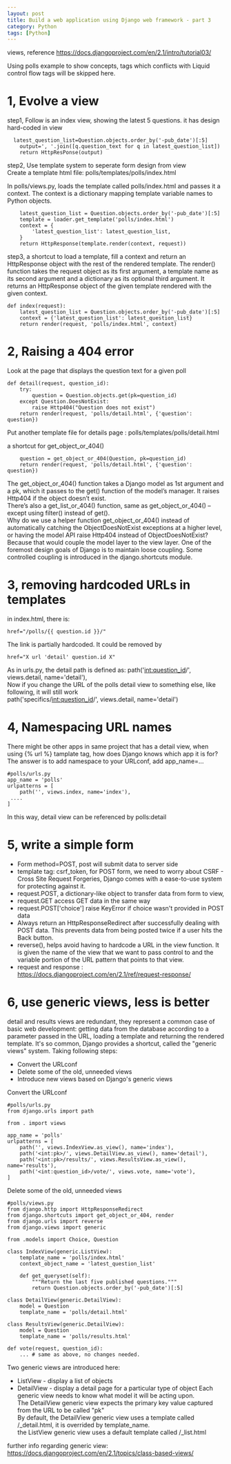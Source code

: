```yaml
---
layout: post
title: Build a web application using Django web framework - part 3 
category: Python
tags: [Python]
---
```

views, reference  https://docs.djangoproject.com/en/2.1/intro/tutorial03/  

Using polls example to show concepts, tags which conflicts with Liquid control flow tags will be skipped here. 

# 1, Evolve a view
step1, Follow is an index view, showing the latest 5 questions.  it has design hard-coded in view    
```
  latest_question_list=Question.objects.order_by('-pub_date')[:5]
	output=', '.join([q.question_text for q in latest_question_list])
	return HttpResPonse(output)
```

step2, Use template system to seperate form design from view      
Create a template html file: polls/templates/polls/index.html

In polls/views.py, loads the template called polls/index.html and passes it a context. The context is a dictionary mapping template variable names to Python objects.
```
    latest_question_list = Question.objects.order_by('-pub_date')[:5]
    template = loader.get_template('polls/index.html')
    context = {
        'latest_question_list': latest_question_list,
    }
    return HttpResponse(template.render(context, request))
```

step3, a shortcut to load a template, fill a context and return an HttpResponse object with the rest of the rendered template. 
The render() function takes the request object as its first argument, a template name as its second argument and a dictionary as its optional third argument. It returns an HttpResponse object of the given template rendered with the given context.
```
def index(request):
    latest_question_list = Question.objects.order_by('-pub_date')[:5]
    context = {'latest_question_list': latest_question_list}
    return render(request, 'polls/index.html', context)
```

# 2, Raising a 404 error 
Look at the page that displays the question text for a given poll
```
def detail(request, question_id):
    try:
        question = Question.objects.get(pk=question_id)
    except Question.DoesNotExist:
        raise Http404("Question does not exist")
    return render(request, 'polls/detail.html', {'question': question})
```

Put another template file for details page : polls/templates/polls/detail.html   

a shortcut for get_object_or_404()
```
    question = get_object_or_404(Question, pk=question_id)
    return render(request, 'polls/detail.html', {'question': question})
```
The get_object_or_404() function takes a Django model as 1st argument and a pk, which it passes to the get() function of the model’s manager. It raises Http404 if the object doesn’t exist.     
There’s also a get_list_or_404() function, same as get_object_or_404() – except using filter() instead of get().   
Why do we use a helper function get_object_or_404() instead of automatically catching the ObjectDoesNotExist exceptions at a higher level, or having the model API raise Http404 instead of ObjectDoesNotExist?   
Because that would couple the model layer to the view layer. One of the foremost design goals of Django is to maintain loose coupling. Some controlled coupling is introduced in the django.shortcuts module.   

# 3, removing hardcoded URLs in templates 
in index.html, there is:
```
href="/polls/{{ question.id }}/"
```
The link is partially hardcoded. It could be removed by 
```
href="X url 'detail' question.id X"
```
As in urls.py, the detail path is defined as: path('<int:question_id>/', views.detail, name='detail'),      
Now if you change the URL of the polls detail view to something else, like following, it will still work      
path('specifics/<int:question_id>/', views.detail, name='detail')


# 4, Namespacing URL names
There might be other apps in same project that has a detail view, when using {% url %} tamplate tag, how does Django knows which app it is for? 
The answer is to add namespace to your URLconf, add app_name=... 
```
#polls/urls.py
app_name = 'polls'
urlpatterns = [
    path('', views.index, name='index'),
 ....
]
```
In this way, detail view can be referenced by polls:detail 

# 5, write a simple form  
+ Form method=POST,  post will submit data to server side      
+ template tag: csrf_token, for POST form, we need to worry about CSRF - Cross Site Request Forgeries, Django comes with a ease-to-use system for protecting against it.     
+ request.POST, a dictionary-like object to transfer data from form to view,   
+ request.GET access GET data in the same way 
+ request.POST['choice'] raise KeyError if choice wasn't provided in POST data 
+ Always return an HttpResponseRedirect after successfully dealing with POST data. This prevents data from being posted twice if a user hits the Back button.
+ reverse(), helps avoid having to hardcode a URL in the view function. It is given the name of the view that we want to pass control to and the variable portion of the URL pattern that points to that view.
+ request and response :  https://docs.djangoproject.com/en/2.1/ref/request-response/ 

# 6, use generic views, less is better 
detail and results views are redundant, they represent a common case of basic web development: getting data from the database according to a parameter passed in the URL, 
loading a template and returning the rendered template. It's so common, Django provides a shortcut, called the "generic views" system. Taking following steps: 
+ Convert the URLconf 
+ Delete some of the old, unneeded views 
+ Introduce new views based on Django's generic views 

Convert the URLconf 
```
#polls/urls.py 
from django.urls import path

from . import views

app_name = 'polls'
urlpatterns = [
    path('', views.IndexView.as_view(), name='index'),
    path('<int:pk>/', views.DetailView.as_view(), name='detail'),
    path('<int:pk>/results/', views.ResultsView.as_view(), name='results'),
    path('<int:question_id>/vote/', views.vote, name='vote'),
]
```

Delete some of the old, unneeded views 
```
#polls/views.py
from django.http import HttpResponseRedirect
from django.shortcuts import get_object_or_404, render
from django.urls import reverse
from django.views import generic

from .models import Choice, Question

class IndexView(generic.ListView):
    template_name = 'polls/index.html'
    context_object_name = 'latest_question_list'

    def get_queryset(self):
        """Return the last five published questions."""
        return Question.objects.order_by('-pub_date')[:5]

class DetailView(generic.DetailView):
    model = Question
    template_name = 'polls/detail.html'

class ResultsView(generic.DetailView):
    model = Question
    template_name = 'polls/results.html'

def vote(request, question_id):
    ... # same as above, no changes needed.
```

Two generic views are introduced here:   
+ ListView - display a list of objects
+ DetailView - display a detail page for a particular type of object 
Each generic view needs to know what model it will be acting upon.   
The DetailView generic view expects the primary key value captured from the URL to be called "pk"  
By default, the DetailView generic view uses a template called <app name>/<model name>_detail.html, it is overrided by template_name.     
the ListView generic view uses a default template called <app name>/<model name>_list.html  


further info regarding generic view:  https://docs.djangoproject.com/en/2.1/topics/class-based-views/ 
